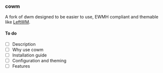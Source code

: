 ### cowm
A fork of dwm designed to be easier to use, EWMH compliant and themable like [LeftWM](https://github.com/leftwm/leftwm).

#### To do
- [ ] Description
- [ ] Why use cowm
- [ ] Installation guide
- [ ] Configuration and theming
- [ ] Features
